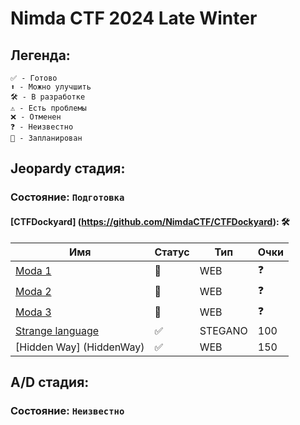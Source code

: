 # Nimda CTF 2024 Late Winter

## Легенда:

    ✅ - Готово
    ⬆ - Можно улучшить
    🛠 - В разработке
    ⚠️ - Есть проблемы
    ❌ - Отменен
    ❓ - Неизвестно
    📅 - Запланирован

## Jeopardy стадия:
### Состояние: `Подготовка`

#### [CTFDockyard] (https://github.com/NimdaCTF/CTFDockyard): 🛠

| Имя                                    | Статус        | Тип          | Очки       |
|----------------------------------------|---------------|--------------|------------|
| [Moda 1](Moda_1)                       | 📅            | WEB          | ❓         |
| [Moda 2](Moda_2)                       | 📅            | WEB          | ❓         |
| [Moda 3](Moda_3)                       | 📅            | WEB          | ❓         |
| [Strange language](StrangeLanguage)    | ✅            | STEGANO      | 100        |
| [Hidden Way] (HiddenWay)               | ✅            | WEB          | 150        |


## A/D стадия:
### Состояние: `Неизвестно`